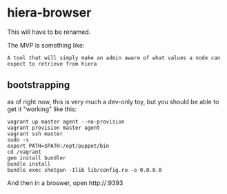 # hiera-browser

This will have to be renamed.

The MVP is something like:

```
A tool that will simply make an admin aware of what values a node can expect to retrieve from hiera
```

## bootstrapping

as of right now, this is very much a dev-only toy, but you should be able to get it "working" like this:

```
vagrant up master agent --no-provision
vagrant provision master agent
vagrant ssh master
sudo -s
export PATH=$PATH:/opt/puppet/bin
cd /vagrant
gem install bundler
bundle install
bundle exec shotgun -Ilib lib/config.ru -o 0.0.0.0
```

And then in a broswer, open http://<url>:9393
